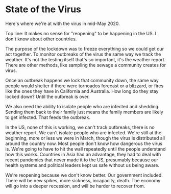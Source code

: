 # State of the Virus
Here's where we're at with the virus in mid-May 2020.

Top line: It makes no sense for "reopening" to be happening in the US. I don't know about other countries. 

The purpose of the lockdown was to freeze everything so we could get our act together. To monitor outbreaks of the virus the same way we track the weather. It's not the testing itself that's so important, it's the weather report. There are other methods, like sampling the sewage a community creates for virus. 

Once an outbreak happens we lock that community down, the same way people would shelter if there were tornoados forecast or a blizzard, or fires like the ones they have in California and Australia. How long do they stay locked down? Until the outbreak is over. 

We also need the ability to isolate people who are infected and shedding. Sending them back to their family just means the family members are likely to get infected. That feeds the outbreak. 

In the US, none of this is working, we can't track outbreaks, there is no weather report. We can't isolate people who are infected. We're still at the beginning, more or less we were in March, though the virus is distributed all around the country now. Most people don't know how dangerous the virus is. We're going to have to hit the wall repeatedly until the people understand how this works. Countries in Asia had an advantage, they had to deal with recent pandemics that never made it to the US, presumably because our health systems and political leaders kept us safe without us being aware. 

We're reopening because we don't know better. Our government included. There will be new spikes, more sickness, incapacity, death. The economy will go into a deeper recession, and will be harder to recover from. 

